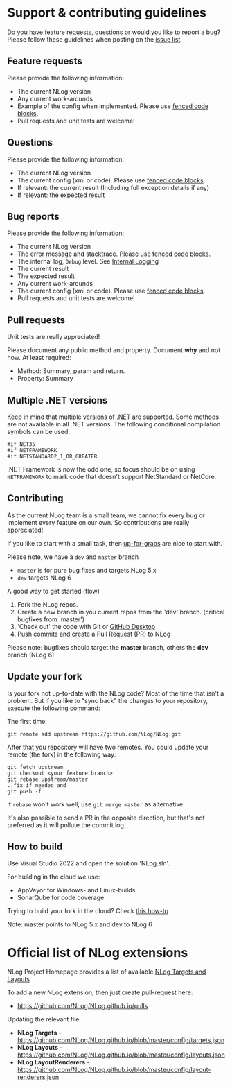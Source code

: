 Support & contributing guidelines
===
Do you have feature requests, questions or would you like to report a bug? Please follow these guidelines when posting on the [issue list](https://github.com/NLog/NLog/issues).

Feature requests
----
Please provide the following information:
- The current NLog version
- Any current work-arounds
- Example of the config when implemented. Please use [fenced code blocks](https://help.github.com/articles/creating-and-highlighting-code-blocks/#fenced-code-blocks).
- Pull requests and unit tests are welcome! 

Questions
----
Please provide the following information:
- The current NLog version
- The current config (xml or code). Please use [fenced code blocks](https://help.github.com/articles/creating-and-highlighting-code-blocks/#fenced-code-blocks).
- If relevant: the current result (Including full exception details if any)
- If relevant: the expected result

Bug reports
----
Please provide the following information:
- The current NLog version
- The error message and stacktrace. Please use [fenced code blocks](https://help.github.com/articles/creating-and-highlighting-code-blocks/#fenced-code-blocks).
- The internal log, `Debug` level. See [Internal Logging](https://github.com/NLog/NLog/wiki/Internal-Logging)
- The current result
- The expected result 
- Any current work-arounds
- The current config (xml or code). Please use [fenced code blocks](https://help.github.com/articles/creating-and-highlighting-code-blocks/#fenced-code-blocks).
- Pull requests and unit tests are welcome!


Pull requests
----
Unit tests are really appreciated! 

Please document any public method and property. Document **why** and not how. At least required: 

* Method: Summary, param and return.
* Property: Summary


Multiple .NET versions
----
Keep in mind that multiple versions of .NET are supported. Some methods are not available in all .NET versions. The following conditional compilation symbols can be used:

```
#if NET35
#if NETFRAMEWORK
#if NETSTANDARD2_1_OR_GREATER
```

.NET Framework is now the odd one, so focus should be on using `NETFRAMEWORK` to mark code that doesn't support NetStandard or NetCore. 

Contributing
----
As the current NLog team is a small team, we cannot fix every bug or implement every feature on our own. So contributions are really appreciated!

If you like to start with a small task, then
[up-for-grabs](https://github.com/NLog/NLog/issues?utf8=%E2%9C%93&q=is%3Aopen+is%3Aissue+label%3Aup-for-grabs)  are nice to start with.

Please note, we have a `dev` and `master` branch

- `master` is for pure bug fixes and targets NLog 5.x
- `dev` targets NLog 6


A good way to get started (flow)

1. Fork the NLog repos.
2. Create a new branch in you current repos from the 'dev' branch. (critical bugfixes from 'master')
3. 'Check out' the code with Git or [GitHub Desktop](https://desktop.github.com/)
4. Push commits and create a Pull Request (PR) to NLog

Please note: bugfixes should target the **master** branch, others the **dev** branch (NLog 6)

Update your fork
----
Is your fork not up-to-date with the NLog code? Most of the time that isn't a problem. But if you like to "sync back" the changes to your repository, execute the following command:

The first time:
```
git remote add upstream https://github.com/NLog/NLog.git 
```

After that you repository will have two remotes. You could update your remote (the fork) in the following way:
```
git fetch upstream
git checkout <your feature branch>
git rebase upstream/master
..fix if needed and
git push -f 
```

if `rebase` won't work well, use `git merge master` as alternative.

It's also possible to send a PR in the opposite direction, but that's not preferred as it will pollute the commit log.


How to build
----
Use Visual Studio 2022 and open the solution 'NLog.sln'.

For building in the cloud we use:
- AppVeyor for Windows- and Linux-builds
- SonarQube for code coverage

Trying to build your fork in the cloud? Check [this how-to](howto-build-your-fork.md)

Note: master points to NLog 5.x and dev to NLog 6

Official list of NLog extensions
===
NLog Project Homepage provides a list of available [NLog Targets and Layouts](https://nlog-project.org/config/)

To add a new NLog extension, then just create pull-request here:

- https://github.com/NLog/NLog.github.io/pulls

Updating the relevant file:

- **NLog Targets** - https://github.com/NLog/NLog.github.io/blob/master/config/targets.json
- **NLog Layouts** -  https://github.com/NLog/NLog.github.io/blob/master/config/layouts.json
- **NLog LayoutRenderers** - https://github.com/NLog/NLog.github.io/blob/master/config/layout-renderers.json
